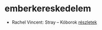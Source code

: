 # emberkereskedelem

- Rachel Vincent: Stray – Kóborok [részletek](_details/%7Bopf.creator%7D.md#id_428)